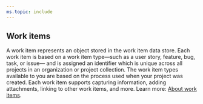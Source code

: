 ```yaml
---
ms.topic: include
---
```



## Work items

A work item represents an object stored in the work item data store. Each work item is based on a work item type&mdash;such as a user story, feature, bug, task, or issue&mdash; and is assigned an identifier which is unique across all projects in an organization or project collection. The work item types available to you are based on the process used when your project was created. Each work item supports capturing information, adding attachments, linking to other work items, and more. Learn more: [About work items](/azure/devops/boards/work-items/about-work-items).

